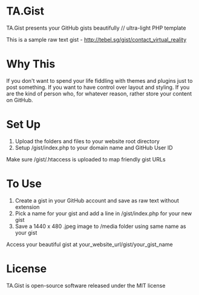 # TA.Gist
TA.Gist presents your GitHub gists beautifully // ultra-light PHP template

This is a sample raw text gist - http://tebel.sg/gist/contact_virtual_reality

# Why This
If you don't want to spend your life fiddling with themes and plugins just to post something. If you want to have control over layout and styling. If you are the kind of person who, for whatever reason, rather store your content on GitHub.

# Set Up
1. Upload the folders and files to your website root directory
2. Setup /gist/index.php to your domain name and GitHub User ID

Make sure /gist/.htaccess is uploaded to map friendly gist URLs

# To Use
1. Create a gist in your GitHub account and save as raw text without extension
2. Pick a name for your gist and add a line in /gist/index.php for your new gist
3. Save a 1440 x 480 .jpeg image to /media folder using same name as your gist

Access your beautiful gist at your_website_url/gist/your_gist_name

# License
TA.Gist is open-source software released under the MIT license
